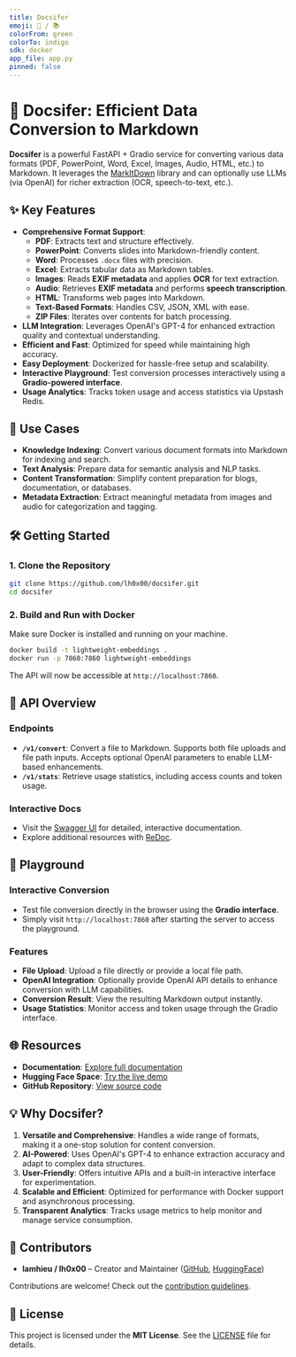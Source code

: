 ```yaml
---
title: Docsifer
emoji: 👻 / 📚
colorFrom: green
colorTo: indigo
sdk: docker
app_file: app.py
pinned: false
---
```


# 📄 Docsifer: Efficient Data Conversion to Markdown

**Docsifer** is a powerful FastAPI + Gradio service for converting various data formats (PDF, PowerPoint, Word, Excel, Images, Audio, HTML, etc.) to Markdown. It leverages the [MarkItDown](https://github.com/microsoft/markitdown) library and can optionally use LLMs (via OpenAI) for richer extraction (OCR, speech-to-text, etc.).

## ✨ Key Features

- **Comprehensive Format Support**: 
  - **PDF**: Extracts text and structure effectively.
  - **PowerPoint**: Converts slides into Markdown-friendly content.
  - **Word**: Processes `.docx` files with precision.
  - **Excel**: Extracts tabular data as Markdown tables.
  - **Images**: Reads **EXIF metadata** and applies **OCR** for text extraction.
  - **Audio**: Retrieves **EXIF metadata** and performs **speech transcription**.
  - **HTML**: Transforms web pages into Markdown.
  - **Text-Based Formats**: Handles CSV, JSON, XML with ease.
  - **ZIP Files**: Iterates over contents for batch processing.
- **LLM Integration**: Leverages OpenAI's GPT-4 for enhanced extraction quality and contextual understanding.
- **Efficient and Fast**: Optimized for speed while maintaining high accuracy.
- **Easy Deployment**: Dockerized for hassle-free setup and scalability.
- **Interactive Playground**: Test conversion processes interactively using a **Gradio-powered interface**.
- **Usage Analytics**: Tracks token usage and access statistics via Upstash Redis.

## 🚀 Use Cases

- **Knowledge Indexing**: Convert various document formats into Markdown for indexing and search.
- **Text Analysis**: Prepare data for semantic analysis and NLP tasks.
- **Content Transformation**: Simplify content preparation for blogs, documentation, or databases.
- **Metadata Extraction**: Extract meaningful metadata from images and audio for categorization and tagging.

## 🛠️ Getting Started

### 1. Clone the Repository

```bash
git clone https://github.com/lh0x00/docsifer.git
cd docsifer
```

### 2. Build and Run with Docker
Make sure Docker is installed and running on your machine.
```bash
docker build -t lightweight-embeddings .
docker run -p 7860:7860 lightweight-embeddings
```

The API will now be accessible at `http://localhost:7860`.

## 📖 API Overview

### Endpoints

- **`/v1/convert`**: Convert a file to Markdown. Supports both file uploads and file path inputs. Accepts optional OpenAI parameters to enable LLM-based enhancements.
- **`/v1/stats`**: Retrieve usage statistics, including access counts and token usage.

### Interactive Docs

- Visit the [Swagger UI](http://localhost:7860/docs) for detailed, interactive documentation.
- Explore additional resources with [ReDoc](http://localhost:7860/redoc).

## 🔬 Playground

### Interactive Conversion

- Test file conversion directly in the browser using the **Gradio interface**.
- Simply visit `http://localhost:7860` after starting the server to access the playground.

### Features

- **File Upload**: Upload a file directly or provide a local file path.
- **OpenAI Integration**: Optionally provide OpenAI API details to enhance conversion with LLM capabilities.
- **Conversion Result**: View the resulting Markdown output instantly.
- **Usage Statistics**: Monitor access and token usage through the Gradio interface.

## 🌐 Resources

- **Documentation**: [Explore full documentation](https://lamhieu-docsifer.hf.space/docs)
- **Hugging Face Space**: [Try the live demo](https://huggingface.co/spaces/lh0x00/docsifer)
- **GitHub Repository**: [View source code](https://github.com/lh0x00/docsifer)

## 💡 Why Docsifer?

1. **Versatile and Comprehensive**: Handles a wide range of formats, making it a one-stop solution for content conversion.
2. **AI-Powered**: Uses OpenAI's GPT-4 to enhance extraction accuracy and adapt to complex data structures.
3. **User-Friendly**: Offers intuitive APIs and a built-in interactive interface for experimentation.
4. **Scalable and Efficient**: Optimized for performance with Docker support and asynchronous processing.
5. **Transparent Analytics**: Tracks usage metrics to help monitor and manage service consumption.

## 👥 Contributors

- **lamhieu / lh0x00** – Creator and Maintainer ([GitHub](https://github.com/lh0x00), [HuggingFace](https://huggingface.co/lamhieu))

Contributions are welcome! Check out the [contribution guidelines](https://github.com/lh0x00/docsifer/blob/main/CONTRIBUTING.md).

## 📜 License

This project is licensed under the **MIT License**. See the [LICENSE](https://github.com/lh0x00/docsifer/blob/main/LICENSE) file for details.
